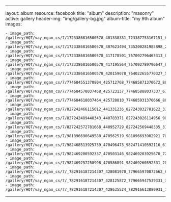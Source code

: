 
---
layout: album
resource: facebook
title: "album"
description: "masonry"
active: gallery
header-img: "img/gallery-bg.jpg"
album-title: "my 9th album"
images:
    
    - image_path: /gallery/HQT/vay_ngan_cs/7/1723386816500578_401338331_723387753167151_6040390287901712442_n.jpg
    - image_path: /gallery/HQT/vay_ngan_cs/7/1723386816500578_407623494_735200281985898_2957381489870620092_n.jpg
    - image_path: /gallery/HQT/vay_ngan_cs/7/1723386816500578_417178501_757092796463313_8907702440845079937_n.jpg
    - image_path: /gallery/HQT/vay_ngan_cs/7/1723386816500578_417195564_757092789796647_6422283040389124797_n.jpg
    - image_path: /gallery/HQT/vay_ngan_cs/7/1723386816500578_420159078_764022655770327_5827722409088932168_n.jpg
    - image_path: /gallery/HQT/vay_ngan_cs/7/774684551370804_425712768_774685871370672_8847860844012451472_n.jpg
    - image_path: /gallery/HQT/vay_ngan_cs/7/774684578037468_425723137_774685888037337_675489206462517955_n.jpg
    - image_path: /gallery/HQT/vay_ngan_cs/7/774684618037464_425728810_774685931370666_8606870038220005971_n.jpg
    - image_path: /gallery/HQT/vay_ngan_cs/7/827242466115012_441331236_827243032781622_3184426763030000690_n.jpg
    - image_path: /gallery/HQT/vay_ngan_cs/7/827242489448343_440783371_827243026114956_9071492624366554094_n.jpg
    - image_path: /gallery/HQT/vay_ngan_cs/7/827242572781668_440952729_827242569448335_31242929086778218_n.jpg
    - image_path: /gallery/HQT/vay_ngan_cs/7/981896690649588_470562519_981896693982921_7019694403173598507_n.jpg
    - image_path: /gallery/HQT/vay_ngan_cs/7/982468513925739_470496473_982471410592116_6191020017642082561_n.jpg
    - image_path: /gallery/HQT/vay_ngan_cs/7/982469200592337_470503146_982469203925670_720155632826387359_n.jpg
    - image_path: /gallery/HQT/vay_ngan_cs/7/982469257258998_470586891_982469260592331_2814861544500675361_n.jpg
    - image_path: /gallery/HQT/vay_ngan_cs/7/_782916187214307_428081970_779665970872662_6931004629026977338_n.jpg
    - image_path: /gallery/HQT/vay_ngan_cs/7/_782916187214307_428125872_779665947539331_3367516625196101386_n.jpg
    - image_path: /gallery/HQT/vay_ngan_cs/7/_782916187214307_428635524_782916613880931_1627607446164556031_n.jpg
---